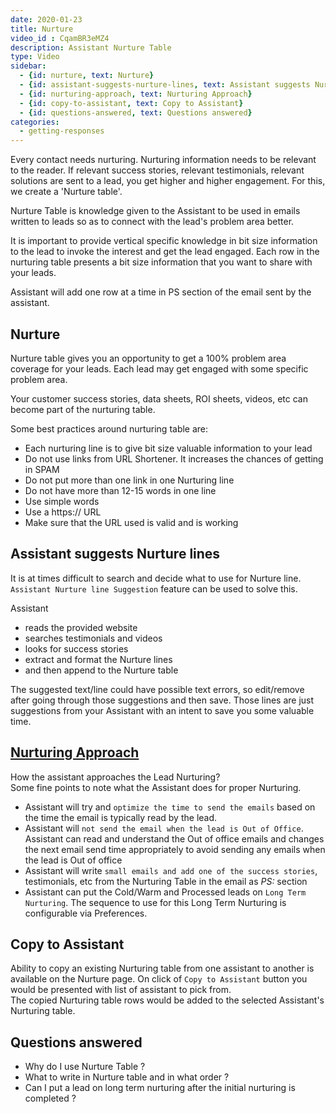 ```yaml
---
date: 2020-01-23
title: Nurture 
video_id : CqamBR3eMZ4
description: Assistant Nurture Table
type: Video
sidebar:
  - {id: nurture, text: Nurture}
  - {id: assistant-suggests-nurture-lines, text: Assistant suggests Nurture lines}
  - {id: nurturing-approach, text: Nurturing Approach}
  - {id: copy-to-assistant, text: Copy to Assistant}
  - {id: questions-answered, text: Questions answered}
categories:
  - getting-responses
---
```


Every contact needs nurturing. Nurturing information needs to be relevant to the reader. If relevant success stories, relevant testimonials, relevant solutions are sent to a lead, you get higher and higher engagement. For this, we create a 'Nurture table'. 

Nurture Table is knowledge given to the Assistant to be used in emails written to leads so as to connect with the lead's problem area better.

It is important to provide vertical specific knowledge in bit size information to the lead to invoke the interest and get the lead engaged. Each row in the nurturing table presents a bit size information that you want to share with your leads. 

Assistant will add one row at a time in PS section of the email sent by the assistant. 

## Nurture
Nurture table gives you an opportunity to get a 100% problem area coverage for your leads. Each lead may get engaged with some specific problem area. 

Your customer success stories, data sheets, ROI sheets, videos, etc can become part of the nurturing table. 

Some best practices around nurturing table are:
- Each nurturing line is to give bit size valuable information to your lead
- Do not use links from URL Shortener. It increases the chances of getting in SPAM
- Do not put more than one link in one Nurturing line
- Do not have more than 12-15 words in one line
- Use simple words
- Use a https:// URL
- Make sure that the URL used is valid and is working

## Assistant suggests Nurture lines
It is at times difficult to search and decide what to use for Nurture line.  
`Assistant Nurture line Suggestion` feature can be used to solve this.

Assistant
- reads the provided website
- searches testimonials and videos
- looks for success stories
- extract and format the Nurture lines
- and then append to the Nurture table  

The suggested text/line could have possible text errors, so edit/remove after going through those suggestions and then save. Those lines are just suggestions from your Assistant with an intent to save you some valuable time.

## [Nurturing Approach](#nurturing-approach)
How the assistant approaches the Lead Nurturing?  
Some fine points to note what the Assistant does for proper Nurturing.  
- Assistant will try and `optimize the time to send the emails` based on the time the email is typically read by the lead.
- Assistant will `not send the email when the lead is Out of Office`. Assistant can read and understand the Out of office emails and changes the next email send time appropriately to avoid sending any emails when the lead is Out of office
- Assistant will write `small emails and add one of the success stories`, testimonials, etc from the Nurturing Table in the email as *PS:* section
- Assistant can put the Cold/Warm and Processed leads on `Long Term Nurturing`. The sequence to use for this Long Term Nurturing is configurable via Preferences. 

## Copy to Assistant
Ability to copy an existing Nurturing table from one assistant to another is available on the Nurture page. On click of `Copy to Assistant` button you would be presented with list of assistant to pick from.    
The copied Nurturing table rows would be added to the selected Assistant's Nurturing table.

## Questions answered
- Why do I use Nurture Table ?
- What to write in Nurture table and in what order ?
- Can I put a lead on long term nurturing after the initial nurturing is completed ? 
